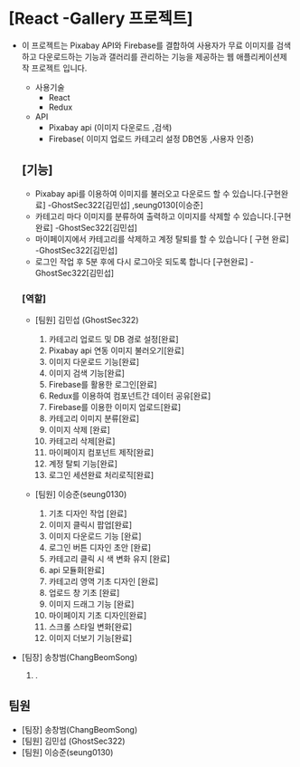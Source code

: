 # [React -Gallery 프로젝트]

- 이 프로젝트는 Pixabay API와 Firebase를 결합하여 사용자가 무료 이미지를 검색하고 다운로드하는 기능과 갤러리를 관리하는 기능을 제공하는 웹 애플리케이션제작 프로젝트 입니다.

  - 사용기술
    - React
    - Redux
  - API
    - Pixabay api (이미지 다운로드 ,검색)
    - Firebase( 이미지 업로드 카테고리 설정 DB연동 ,사용자 인증)

  ## [기능]

  - Pixabay api를 이용하여 이미지를 불러오고 다운로드 할 수 있습니다.[구현완료] -GhostSec322[김민섭] ,seung0130[이승준]
  - 카테고리 마다 이미지를 분류하여 출력하고 이미지를 삭제할 수 있습니다.[구현완료] -GhostSec322[김민섭]
  - 마이페이지에서 카테고리를 삭제하고 계정 탈퇴를 할 수 있습니다 [ 구현 완료] -GhostSec322[김민섭]
  - 로그인 작업 후 5분 후에 다시 로그아웃 되도록 합니다 [구현완료] -GhostSec322[김민섭]

  ### [역할]

  - [팀원] 김민섭 (GhostSec322)

    1. 카테고리 업로드 및 DB 경로 설정[완료]
    2. Pixabay api 연동 이미지 불러오기[완료]
    3. 이미지 다운로드 기능[완료]
    4. 이미지 검색 기능[완료]
    5. Firebase를 활용한 로그인[완료]
    6. Redux를 이용하여 컴포넌트간 데이터 공유[완료]
    7. Firebase를 이용한 이미지 업로드[완료]
    8. 카테고리 이미지 분류[완료]
    9. 이미지 삭제 [완료]
    10. 카테고리 삭제[완료]
    11. 마이페이지 컴포넌트 제작[완료]
    12. 계정 탈퇴 기능[완료]
    13. 로그인 세션완료 처리로직[완료]

  - [팀원] 이승준(seung0130)

    1. 기초 디자인 작업 [완료]
    2. 이미지 클릭시 팝업[완료]
    3. 이미지 다운로드 기능 [완료]
    4. 로그인 버튼 디자인 초안 [완료]
    5. 카테고리 클릭 시 색 변화 유지 [완료]
    6. api 모듈화[완료]
    7. 카테고리 영역 기초 디자인 [완료]
    8. 업로드 창 기초 [완료]
    9. 이미지 드래그 기능 [완료]
    10. 마이페이지 기초 디자인[완료]
    11. 스크롤 스타일 변화[완료]
    12. 이미지 더보기 기능[완료]

- [팀장] 송창범(ChangBeomSong)
  1.  .

## 팀원

- [팀장] 송창범(ChangBeomSong)
- [팀원] 김민섭 (GhostSec322)
- [팀원] 이승준(seung0130)
